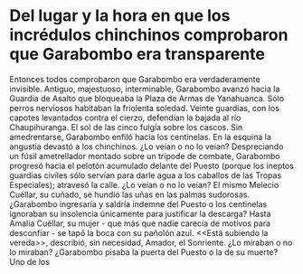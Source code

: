 # Del lugar y la hora en que los incrédulos chinchinos comprobaron que Garabombo era transparente

Entonces todos comprobaron que Garabombo era verdaderamente invisible. Antiguo, majestuoso, interminable, Garabombo avanzó hacia la Guardia de Asalto que bloqueaba la Plaza de Armas de Yanahuanca. Sólo perros nerviosos habitaban la friolenta soledad. Veinte guardias, con los capotes levantados contra el cierzo, defendían la bajada al río Chaupihuranga. El sol de las cinco fulgía sobre los cascos. Sin amedrentarse, Garabombo enfiló hacia los centinelas. En la esquina la angustia devastó a los chinchinos. ¿Lo veían o no lo veían? Despreciando un fúsil ametrellador montado sobre un trípode de combate, Garabombo progresó hacia el pelotón acumulado delante del Puesto (porque los ineptos guardias civiles sólo servían para darle agua a los caballos de las Tropas Especiales); atravesó la calle. ¿Lo veían o no lo veían? El mismo Melecio Cuéllar, su cuñado, se hundió las uñas en las palmas sudorosas. ¿Garabombo ingresaría y saldría indemne del Puesto o los centinelas ignoraban su insolencia únicamente para justificar la descarga? Hasta Amalia Cuéllar, su mujer - que más que nadie carecía de motivos para desconfiar - se tapó la boca con su pañolón azul. <<Está subiendo la vereda>>, describió, sin necesidad, Amador, el Sonriente. ¿Lo miraban o no lo miraban? ¿Garabombo pisaba la puerta del Puesto o la de su muerte? Uno de los
